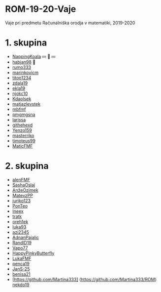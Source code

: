 # ROM-19-20-Vaje
Vaje pri predmetu Računalniška orodja v matematiki, 2019-2020

# 1. skupina

- [NappingKoala](https://github.com/NappingKoala/ROM) :zzz: :koala: :zzz:
- [habjan98](https://github.com/habjan98/ROM) :speak_no_evil:
- [rumo333](https://github.com/rumo333/)
- [marinkovicm](https://github.com/marinkovicm/ROM)
- [titoo1234](https://github.com/titoo1234/ROM)
- [zdala19](https://github.com/zdala19/ROM)
- [ekla19](https://github.com/ekla19/ROM)
- [njokc10](https://github.com/njokc10/ROM)
- [Kdaolsek](https://github.com/Kdolsek/ROM)
- [matjazlevstek](https://github.com/matjazlevstek/ROM)
- [mbfmf](https://github.com/mbfmf/ROM)
- [pmgmgsna](https://github.com/pmgmgsna/ROM-19-20-vaje)
- [larissa](https://github.com/larissadzombic/ROM)
- [githehexd](https://github.com/githehexd/rom)
- [Yenzo159](https://github.com/Yenzo159/rom)
- [masterriko](https://github.com/masterriko/ROM)
- [timoteus99](https://github.com/Timoteus99/ROM)
- [MaticFMF](https://github.com/MaticFMF/ROM)

# 2. skupina

- [alenFMF](https://github.com/alenFMF/ROM-19-20-Vaje) 
- [SashaOslaj](https://github.com/SashaOslaj/ROM)
- [AnžeOzimek](https://github.com/anzeozimek/rom)
- [MatevzPP](https://github.com/MatevzPP/ROM)
- [juriko123](https://github.com/juriko123/ROM)
- [PonTeo](https://github.com/PonTeo/ROM)
- [Ineex](https://github.com/Ineex/ROM)
- [tratk](https://github.com/tratk/ROM)
- [oreh1ek](https://github.com/oreh1ek/ROM)
- [luka93](https://github.com/luka93/ROM)
- [azi2345](https://github.com/azi2345/ROM1)
- [AdnanPajalic](https://github.com/AdnanPajalic/ROM) 
- [RandlD19](https://github.com/RandlD19/ROM)
- [Vapo77](https://github.com/Vapo77/ROM)
- [HappyPinkyButterfly](https://github.com/HappyPinkyButterfly/ROM)
- [LukaFMF](https://github.com/LukaFMF/ROM)
- [penca19](https://github.com/Penca19/ROM)
- [JanS-25](https://github.com/JanS-25/ROM)
- [benisa21](https://github.com/benisa21/ROM)
-  [https://github.com/Martina333] (https://github.com/Martina333/ROM)
[nekdo19](https://github.com/nekdo19/ROM)
